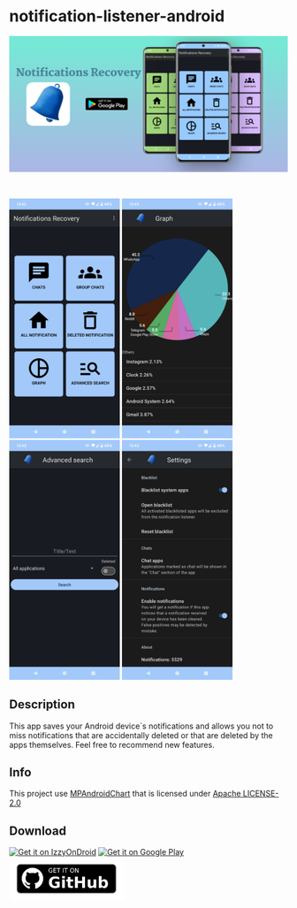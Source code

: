 ﻿# notification-listener-android

 ![primo_piano.png](img/primo_piano.png)

<br>

<p float="middle">
  <img src="img/home.png" width="200" />
  <img src="img/graph.png" width="200" />
  <img src="img/search_screen.png" width="200" />
  <img src="img/settings_screen.png" width="200" />
</p>

<h2> Description </h2>

This app saves your Android device`s notifications and allows you not to miss notifications that are accidentally deleted or that are deleted by the apps themselves. Feel free to recommend new features.

<h2> Info </h2>

This project use <a href="https://github.com/PhilJay/MPAndroidChart">MPAndroidChart</a> that is licensed under <a href="http://www.apache.org/licenses/LICENSE-2.0">Apache LICENSE-2.0</a>

<h2> Download </h2>


[<img src="https://gitlab.com/IzzyOnDroid/repo/-/raw/master/assets/IzzyOnDroid.png" alt="Get it on IzzyOnDroid" width="240">](https://apt.izzysoft.de/fdroid/index/apk/com.alftendev.notlistener)
[<img src="https://play.google.com/intl/en_us/badges/images/generic/en-play-badge.png" alt="Get it on Google Play" height="80">](https://play.google.com/store/apps/details?id=com.alftendev.notlistener)
[<img src="img/get-it-on-github.png" alt="Get it on GitHub" height="80">](https://github.com/Alfio010/notification-listener-android/releases/latest)

